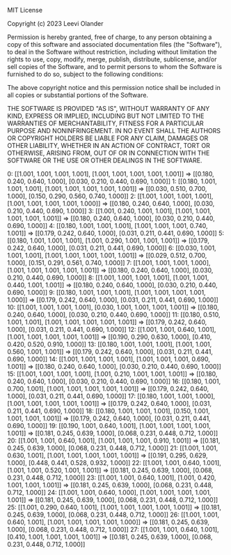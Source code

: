 MIT License

Copyright (c) 2023 Leevi Olander

Permission is hereby granted, free of charge, to any person obtaining a copy
of this software and associated documentation files (the "Software"), to deal
in the Software without restriction, including without limitation the rights
to use, copy, modify, merge, publish, distribute, sublicense, and/or sell
copies of the Software, and to permit persons to whom the Software is
furnished to do so, subject to the following conditions:

The above copyright notice and this permission notice shall be included in all
copies or substantial portions of the Software.

THE SOFTWARE IS PROVIDED "AS IS", WITHOUT WARRANTY OF ANY KIND, EXPRESS OR
IMPLIED, INCLUDING BUT NOT LIMITED TO THE WARRANTIES OF MERCHANTABILITY,
FITNESS FOR A PARTICULAR PURPOSE AND NONINFRINGEMENT. IN NO EVENT SHALL THE
AUTHORS OR COPYRIGHT HOLDERS BE LIABLE FOR ANY CLAIM, DAMAGES OR OTHER
LIABILITY, WHETHER IN AN ACTION OF CONTRACT, TORT OR OTHERWISE, ARISING FROM,
OUT OF OR IN CONNECTION WITH THE SOFTWARE OR THE USE OR OTHER DEALINGS IN THE
SOFTWARE.

0: [[1.001, 1.001, 1.001, 1.001], [1.001, 1.001, 1.001, 1.001, 1.001]] => [[0.180, 0.240, 0.640, 1.000], [0.030, 0.210, 0.440, 0.690, 1.000]]
1: [[0.180, 1.001, 1.001, 1.001], [1.001, 1.001, 1.001, 1.001, 1.001]] => [[0.030, 0.510, 0.700, 1.000], [0.150, 0.290, 0.560, 0.740, 1.000]]
2: [[1.001, 1.001, 1.001, 1.001], [1.001, 1.001, 1.001, 1.001, 1.000]] => [[0.180, 0.240, 0.640, 1.000], [0.030, 0.210, 0.440, 0.690, 1.000]]
3: [[1.001, 0.240, 1.001, 1.001], [1.001, 1.001, 1.001, 1.001, 1.001]] => [[0.180, 0.240, 0.640, 1.000], [0.030, 0.210, 0.440, 0.690, 1.000]]
4: [[0.180, 1.001, 1.001, 1.001], [1.001, 1.001, 1.001, 0.740, 1.001]] => [[0.179, 0.242, 0.640, 1.000], [0.031, 0.211, 0.441, 0.690, 1.000]]
5: [[0.180, 1.001, 1.001, 1.001], [1.001, 0.290, 1.001, 1.001, 1.001]] => [[0.179, 0.242, 0.640, 1.000], [0.031, 0.211, 0.441, 0.690, 1.000]]
6: [[0.030, 1.001, 1.001, 1.001], [1.001, 1.001, 1.001, 1.001, 1.001]] => [[0.029, 0.512, 0.700, 1.000], [0.151, 0.291, 0.561, 0.740, 1.000]]
7: [[1.001, 1.001, 1.001, 1.000], [1.001, 1.001, 1.001, 1.001, 1.001]] => [[0.180, 0.240, 0.640, 1.000], [0.030, 0.210, 0.440, 0.690, 1.000]]
8: [[1.001, 1.001, 1.001, 1.001], [1.001, 1.001, 0.440, 1.001, 1.001]] => [[0.180, 0.240, 0.640, 1.000], [0.030, 0.210, 0.440, 0.690, 1.000]]
9: [[0.180, 1.001, 1.001, 1.001], [1.001, 1.001, 1.001, 1.001, 1.000]] => [[0.179, 0.242, 0.640, 1.000], [0.031, 0.211, 0.441, 0.690, 1.000]]
10: [[1.001, 1.001, 1.001, 1.001], [0.030, 1.001, 1.001, 1.001, 1.001]] => [[0.180, 0.240, 0.640, 1.000], [0.030, 0.210, 0.440, 0.690, 1.000]]
11: [[0.180, 0.510, 1.001, 1.001], [1.001, 1.001, 1.001, 1.001, 1.001]] => [[0.179, 0.242, 0.640, 1.000], [0.031, 0.211, 0.441, 0.690, 1.000]]
12: [[1.001, 1.001, 0.640, 1.001], [1.001, 1.001, 1.001, 1.001, 1.001]] => [[0.190, 0.290, 0.630, 1.000], [0.410, 0.420, 0.520, 0.910, 1.000]]
13: [[0.180, 1.001, 1.001, 1.001], [1.001, 1.001, 0.560, 1.001, 1.001]] => [[0.179, 0.242, 0.640, 1.000], [0.031, 0.211, 0.441, 0.690, 1.000]]
14: [[1.001, 1.001, 1.001, 1.001], [1.001, 1.001, 1.001, 0.690, 1.001]] => [[0.180, 0.240, 0.640, 1.000], [0.030, 0.210, 0.440, 0.690, 1.000]]
15: [[1.001, 1.001, 1.001, 1.001], [1.001, 0.210, 1.001, 1.001, 1.001]] => [[0.180, 0.240, 0.640, 1.000], [0.030, 0.210, 0.440, 0.690, 1.000]]
16: [[0.180, 1.001, 0.700, 1.001], [1.001, 1.001, 1.001, 1.001, 1.001]] => [[0.179, 0.242, 0.640, 1.000], [0.031, 0.211, 0.441, 0.690, 1.000]]
17: [[0.180, 1.001, 1.001, 1.000], [1.001, 1.001, 1.001, 1.001, 1.001]] => [[0.179, 0.242, 0.640, 1.000], [0.031, 0.211, 0.441, 0.690, 1.000]]
18: [[0.180, 1.001, 1.001, 1.001], [0.150, 1.001, 1.001, 1.001, 1.001]] => [[0.179, 0.242, 0.640, 1.000], [0.031, 0.211, 0.441, 0.690, 1.000]]
19: [[0.190, 1.001, 0.640, 1.001], [1.001, 1.001, 1.001, 1.001, 1.001]] => [[0.181, 0.245, 0.639, 1.000], [0.068, 0.231, 0.448, 0.712, 1.000]]
20: [[1.001, 1.001, 0.640, 1.001], [1.001, 1.001, 1.001, 0.910, 1.001]] => [[0.181, 0.245, 0.639, 1.000], [0.068, 0.231, 0.448, 0.712, 1.000]]
21: [[1.001, 1.001, 0.630, 1.001], [1.001, 1.001, 1.001, 1.001, 1.001]] => [[0.191, 0.295, 0.629, 1.000], [0.448, 0.441, 0.528, 0.932, 1.000]]
22: [[1.001, 1.001, 0.640, 1.001], [1.001, 1.001, 0.520, 1.001, 1.001]] => [[0.181, 0.245, 0.639, 1.000], [0.068, 0.231, 0.448, 0.712, 1.000]]
23: [[1.001, 1.001, 0.640, 1.001], [1.001, 0.420, 1.001, 1.001, 1.001]] => [[0.181, 0.245, 0.639, 1.000], [0.068, 0.231, 0.448, 0.712, 1.000]]
24: [[1.001, 1.001, 0.640, 1.000], [1.001, 1.001, 1.001, 1.001, 1.001]] => [[0.181, 0.245, 0.639, 1.000], [0.068, 0.231, 0.448, 0.712, 1.000]]
25: [[1.001, 0.290, 0.640, 1.001], [1.001, 1.001, 1.001, 1.001, 1.001]] => [[0.181, 0.245, 0.639, 1.000], [0.068, 0.231, 0.448, 0.712, 1.000]]
26: [[1.001, 1.001, 0.640, 1.001], [1.001, 1.001, 1.001, 1.001, 1.000]] => [[0.181, 0.245, 0.639, 1.000], [0.068, 0.231, 0.448, 0.712, 1.000]]
27: [[1.001, 1.001, 0.640, 1.001], [0.410, 1.001, 1.001, 1.001, 1.001]] => [[0.181, 0.245, 0.639, 1.000], [0.068, 0.231, 0.448, 0.712, 1.000]]